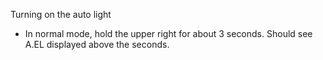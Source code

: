Turning on the auto light

- In normal mode, hold the upper right for about 3 seconds.
  Should see A.EL displayed above the seconds.
